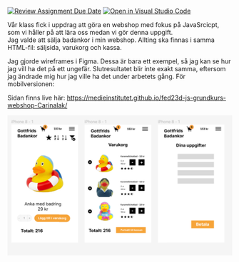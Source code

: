 [![Review Assignment Due Date](https://classroom.github.com/assets/deadline-readme-button-24ddc0f5d75046c5622901739e7c5dd533143b0c8e959d652212380cedb1ea36.svg)](https://classroom.github.com/a/lVSydX1g)
[![Open in Visual Studio Code](https://classroom.github.com/assets/open-in-vscode-718a45dd9cf7e7f842a935f5ebbe5719a5e09af4491e668f4dbf3b35d5cca122.svg)](https://classroom.github.com/online_ide?assignment_repo_id=12879009&assignment_repo_type=AssignmentRepo)

Vår klass fick i uppdrag att göra en webshop med fokus på JavaSrcicpt, som vi håller på att lära oss medan vi gör denna uppgift.  
Jag valde att sälja badankor i min webshop. Allting ska finnas i samma HTML-fil: säljsida, varukorg och kassa.

Jag gjorde wireframes i Figma. Dessa är bara ett  exempel, så jag kan se hur jag vill ha det på ett ungefär. Slutresultatet blir inte exakt samma, eftersom jag ändrade mig hur jag ville ha det under arbetets gång. För mobilversionen:

Sidan finns live här: https://medieinstitutet.github.io/fed23d-js-grundkurs-webshop-Carinalak/

![Wireframe för mobil version](img/wireframe/mobile.png)